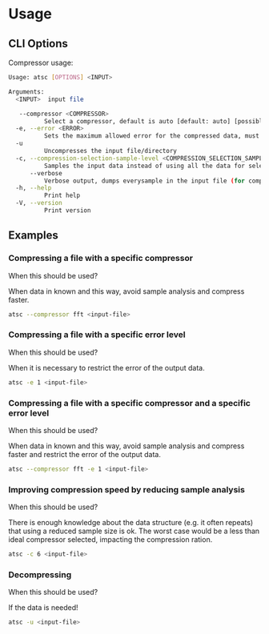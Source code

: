 # Usage

## CLI Options

Compressor usage:

```bash
Usage: atsc [OPTIONS] <INPUT>

Arguments:
  <INPUT>  input file

   --compressor <COMPRESSOR>
          Select a compressor, default is auto [default: auto] [possible values: auto, noop, fft, constant, polynomial, idw]
  -e, --error <ERROR>
          Sets the maximum allowed error for the compressed data, must be between 0 and 50. Default is 5 (5%). 0 is lossless compression 50 will do a median filter on the data. In between will pick optimize for the error [default: 5]
  -u
          Uncompresses the input file/directory
  -c, --compression-selection-sample-level <COMPRESSION_SELECTION_SAMPLE_LEVEL>
          Samples the input data instead of using all the data for selecting the optimal compressor. Only impacts speed, might or not increased compression ratio. For best results use 0 (default). Only works when compression = Auto. 0 will use all the data (slowest) 6 will sample 128 data points (fastest) [default: 0]
      --verbose
          Verbose output, dumps everysample in the input file (for compression) and in the ouput file (for decompression)
  -h, --help
          Print help
  -V, --version
          Print version
```

## Examples

### Compressing a file with a specific compressor

When this should be used?

When data in known and this way, avoid sample analysis and compress faster.

```bash
atsc --compressor fft <input-file> 
```

### Compressing a file with a specific error level

When this should be used?

When it is necessary to restrict the error of the output data.

```bash
atsc -e 1 <input-file> 
```

### Compressing a file with a specific compressor and a specific error level

When this should be used?

When data in known and this way, avoid sample analysis and compress faster and restrict the error of the output data.

```bash
atsc --compressor fft -e 1 <input-file> 
```

### Improving compression speed by reducing sample analysis

When this should be used?

There is enough knowledge about the data structure (e.g. it often repeats) that using a reduced sample size is ok.
The worst case would be a less than ideal compressor selected, impacting the compression ration.

```bash
atsc -c 6 <input-file>
```

### Decompressing

When this should be used?

If the data is needed!

```bash
atsc -u <input-file> 
```
